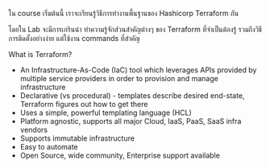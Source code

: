 ใน course เริ่มต้นนี้ เราจะเรียนรู้วิธีการทำงานพื้นฐานของ Hashicorp Terraform กัน

โดยใน Lab จะมีการเกรินนำ ทำความรู้จักส่วนสำคัญต่างๆ ของ Terraform ที่จำเป็นต้องรู้ รวมถึงวิธีการติดตั้งอย่างง่าย แต่ใช้งาน commands ที่สำคัญ

What is Terraform?

* An Infrastructure-As-Code (IaC) tool which leverages APIs provided by multiple service providers in order to provision and manage infrastructure
* Declarative (vs procedural) - templates describe desired end-state, Terraform figures out how to get there
* Uses a simple, powerful templating language (HCL) 
* Platform agnostic, supports all major Cloud, IaaS, PaaS, SaaS infra vendors
* Supports immutable infrastructure 
* Easy to automate
* Open Source, wide community, Enterprise support available
